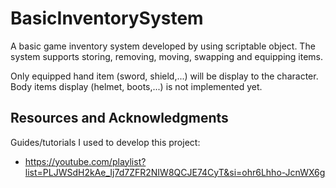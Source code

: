 # BasicInventorySystem

A basic game inventory system developed by using scriptable object. The system supports storing, removing, moving, swapping and equipping items.

Only equipped hand item (sword, shield,...) will be display to the character. Body items display (helmet, boots,...) is not implemented yet.

## Resources and Acknowledgments

Guides/tutorials I used to develop this project:
* https://youtube.com/playlist?list=PLJWSdH2kAe_Ij7d7ZFR2NIW8QCJE74CyT&si=ohr6Lhho-JcnWX6g
